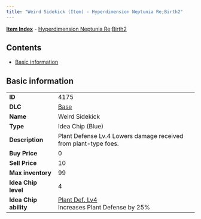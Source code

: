 ```yaml
---
title: "Weird Sidekick (Item) - Hyperdimension Neptunia Re;Birth2"
---
```


[**Item Index**](/neptunia/rb2/item/index.html) - [Hyperdimension Neptunia Re;Birth2](/neptunia/rb2)

## Contents

- [Basic information](#basic-information)

## Basic information

|   |   |
| -- | -- |
| **ID** | 4175 |
| **DLC** | [Base](/neptunia/rb2/dlc/0-base.html) |
| **Name** | Weird Sidekick |
| **Type** | Idea Chip (Blue) |
| **Description** | Plant Defense Lv.4 Lowers damage received from plant-type foes. |
| **Buy Price** | 0 |
| **Sell Price** | 10 |
| **Max inventory** | 99 |
| **Idea Chip level** | 4 |
| **Idea Chip ability** | [Plant Def. Lv4](/neptunia/rb2/ability/0-9574-plant-def-lv4.html)<br />Increases Plant Defense by 25% |